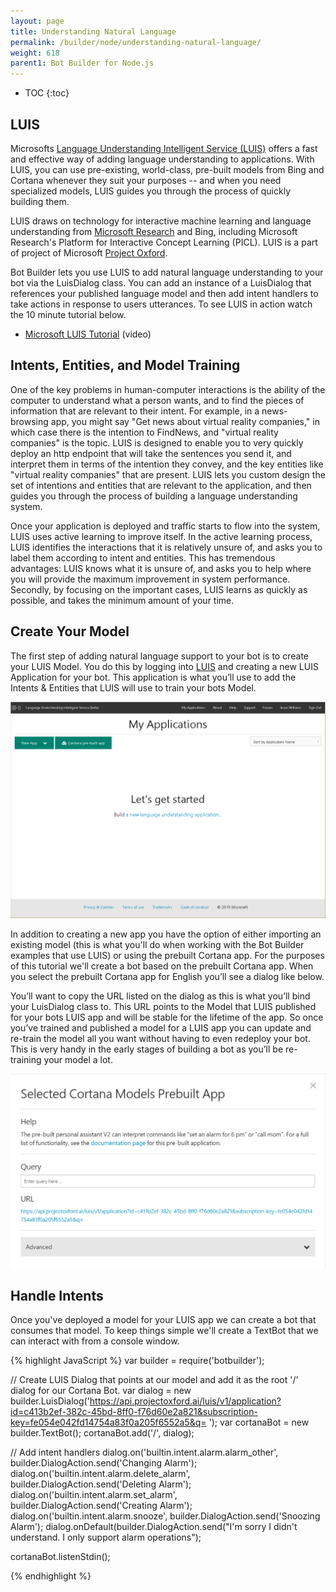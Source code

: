 ```yaml
---
layout: page
title: Understanding Natural Language
permalink: /builder/node/understanding-natural-language/
weight: 618
parent1: Bot Builder for Node.js
---
```


* TOC
{:toc}

## LUIS
Microsofts [Language Understanding Intelligent Service (LUIS)](http://luis.ai) offers a fast and effective way of adding language understanding to applications. With LUIS, you can use pre-existing, world-class, pre-built models from Bing and Cortana whenever they suit your purposes -- and when you need specialized models, LUIS guides you through the process of quickly building them. 

LUIS draws on technology for interactive machine learning and language understanding from [Microsoft Research](http://research.microsoft.com/en-us/) and Bing, including Microsoft Research's Platform for Interactive Concept Learning (PICL). LUIS is a part of project of Microsoft [Project Oxford](https://www.projectoxford.ai/). 

Bot Builder lets you use LUIS to add natural language understanding to your bot via the LuisDialog class. You can add an instance of a LuisDialog that references your published language model and then add intent handlers to take actions in response to users utterances.  To see LUIS in action watch the 10 minute tutorial below.

* [Microsoft LUIS Tutorial](https://vimeo.com/145499419) (video)

## Intents, Entities, and Model Training
One of the key problems in human-computer interactions is the ability of the computer to understand what a person wants, and to find the pieces of information that are relevant to their intent. For example, in a news-browsing app, you might say "Get news about virtual reality companies," in which case there is the intention to FindNews, and "virtual reality companies" is the topic. LUIS is designed to enable you to very quickly deploy an http endpoint that will take the sentences you send it, and interpret them in terms of the intention they convey, and the key entities like "virtual reality companies" that are present. LUIS lets you custom design the set of intentions and entities that are relevant to the application, and then guides you through the process of building a language understanding system. 

Once your application is deployed and traffic starts to flow into the system, LUIS uses active learning to improve itself. In the active learning process, LUIS identifies the interactions that it is relatively unsure of, and asks you to label them according to intent and entities. This has tremendous advantages: LUIS knows what it is unsure of, and asks you to help where you will provide the maximum improvement in system performance. Secondly, by focusing on the important cases, LUIS learns as quickly as possible, and takes the minimum amount of your time. 

## Create Your Model
The first step of adding natural language support to your bot is to create your LUIS Model. You do this by logging into [LUIS](http://luis.ai) and creating a new LUIS Application for your bot. This application is what you’ll use to add the Intents & Entities that LUIS will use to train your bots Model.

![Create LUIS Application](/images/builder-luis-create-app.png)

In addition to creating a new app you have the option of either importing an existing model (this is what you'll do when working with the Bot Builder examples that use LUIS) or using the prebuilt Cortana app.  For the purposes of this tutorial we'll create a bot based on the prebuilt Cortana app. 
When you select the prebuilt Cortana app for English you’ll see a dialog like below. 

You’ll want to copy the URL listed on the dialog as this is what you’ll bind your LuisDialog class to.  This URL points to the Model that LUIS published for your bots LUIS app and will be stable for the lifetime of the app. So once you’ve trained and published a model for a LUIS app you can update and re-train the model all you want without having to even redeploy your bot.  This is very handy in the early stages of building a bot as you’ll be re-training your model a lot.

![Prebuilt Cortana Application](/images/builder-luis-default-app.png)

## Handle Intents
Once you've deployed a model for your LUIS app we can create a bot that consumes that model. To keep things simple we'll create a TextBot that we can interact with from a console window.

{% highlight JavaScript %}
var builder = require('botbuilder');

// Create LUIS Dialog that points at our model and add it as the root '/' dialog for our Cortana Bot.
var dialog = new builder.LuisDialog('https://api.projectoxford.ai/luis/v1/application?id=c413b2ef-382c-45bd-8ff0-f76d60e2a821&subscription-key=fe054e042fd14754a83f0a205f6552a5&q= ');
var cortanaBot = new builder.TextBot();
cortanaBot.add('/', dialog);

// Add intent handlers
dialog.on('builtin.intent.alarm.alarm_other', builder.DialogAction.send('Changing Alarm');
dialog.on('builtin.intent.alarm.delete_alarm', builder.DialogAction.send('Deleting Alarm');
dialog.on('builtin.intent.alarm.set_alarm', builder.DialogAction.send('Creating Alarm');
dialog.on('builtin.intent.alarm.snooze', builder.DialogAction.send('Snoozing Alarm');
dialog.onDefault(builder.DialogAction.send("I'm sorry I didn't understand. I only support alarm operations");

cortanaBot.listenStdin();

{% endhighlight %}